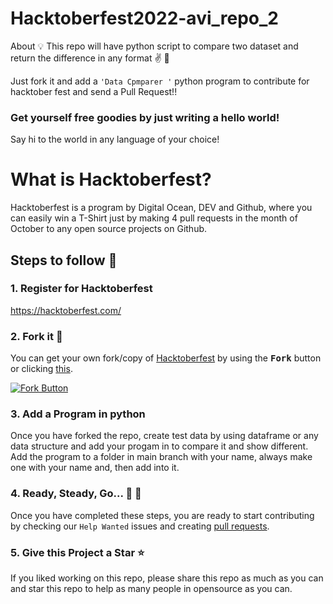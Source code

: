 # Hacktoberfest2022-avi_repo_2
About 💡 This repo will have python script to compare two dataset and return the difference in any format ✌️ 🌸

Just fork it and add a `'Data Cpmparer '` python program to contribute for hacktober fest and send a Pull Request!!

### Get yourself free goodies by just writing a hello world!

Say hi to the world in any language of your choice!

# What is Hacktoberfest?

Hacktoberfest is a program by Digital Ocean, DEV and Github, where you can easily win a T-Shirt just by making 4 pull requests in the month of October to any open source projects on Github.

## Steps to follow :scroll:

### 1. Register for Hacktoberfest

https://hacktoberfest.com/

### 2. Fork it :fork_and_knife:

You can get your own fork/copy of [Hacktoberfest](https://github.com/avinash3005/Hacktoberfest2022-avi_repo_2) by using the <kbd><b>Fork</b></kbd></a> button or clicking [this](https://github.com/avinash3005/Hacktoberfest2022-avi_repo_2).

[![Fork Button](https://help.github.com/assets/images/help/repository/fork_button.jpg)](https://github.com/avinash3005/Hacktoberfest2022-avi_repo_2)

### 3. Add a Program in python

Once you have forked the repo, create test data by using dataframe or any data structure and add your progam in to compare it and show different. Add the program to a  folder in main branch with your name, always make one with your name and, then add into it.


### 4. Ready, Steady, Go... :turtle: :rabbit2:

Once you have completed these steps, you are ready to start contributing
by checking our `Help Wanted` issues and creating [pull requests](https://github.com/avinash3005/Hacktoberfest2022-avi_repo_2/pulls).

### 5. Give this Project a Star :star:

If you liked working on this repo, please share this repo as much
as you can and star this repo to help as many people in opensource as you can.

